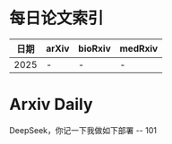 # 每日论文索引

| 日期 | arXiv | bioRxiv | medRxiv |
|------|-------|---------|---------|
| 2025 | - | - | - |


































































































































































































































































































































































































































































































































































# Arxiv Daily


DeepSeek，你记一下我做如下部署 -- 101
